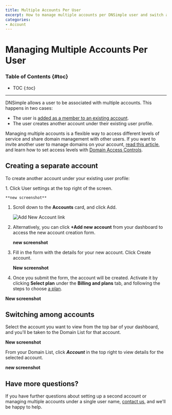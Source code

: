 ```yaml
---
title: Multiple Accounts Per User
excerpt: How to manage multiple accounts per DNSimple user and switch active accounts. 
categories:
- Account
---
```


# Managing Multiple Accounts Per User

### Table of Contents {#toc}

* TOC
{:toc}

---

DNSimple allows a user to be associated with multiple accounts. This happens in two cases:

- The user is [added as a member to an existing account](/articles/account-users).
- The user creates another account under their existing user profile. 

Managing multiple accounts is a flexible way to access different levels of service and share domain management with other users. If you want to invite another user to manage domains on your account, [read this article](/articles/account-users/#adding-members-to-an-account), and learn how to set access levels with [Domain Access Controls](/articles/domain-access-control/).

## Creating a separate account

To create another account under your existing user profile:

<div class="section-steps" markdown="1">
1. Click <label>User settings</label> at the top right of the screen.

    **new screenshot** 

1. Scroll down to the **Accounts** card, and click <label>Add</label>.

    ![Add New Account link](/files/add-new-account-link.png)

1. Alternatively, you can click **+Add new account** from your dashboard to access the new account creation form.

   **new screenshot** 

1. Fill in the form with the details for your new account. Click <label>Create account</label>.

    **New screenshot** 

1. Once you submit the form, the account will be created. Activate it by clicking **Select plan** under the **Billing and plans** tab, and following the steps to choose [a plan](/articles/dnsimple-plans/).

  **New screenshot** 

</div>

## Switching among accounts

Select the account you want to view from the top bar of your dashboard, and you'll be taken to the Domain List for that account. 

**New screenshot** 

From your Domain List, click **_Account_** in the top right to view details for the selected account.

**new screenshot**

## Have more questions? 

If you have further questions about setting up a second account or managing multiple accounts under a single user name, [contact us](https://dnsimple.com/feedback), and we'll be happy to help. 
